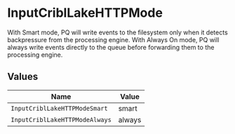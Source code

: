 # InputCriblLakeHTTPMode

With Smart mode, PQ will write events to the filesystem only when it detects backpressure from the processing engine. With Always On mode, PQ will always write events directly to the queue before forwarding them to the processing engine.


## Values

| Name                           | Value                          |
| ------------------------------ | ------------------------------ |
| `InputCriblLakeHTTPModeSmart`  | smart                          |
| `InputCriblLakeHTTPModeAlways` | always                         |